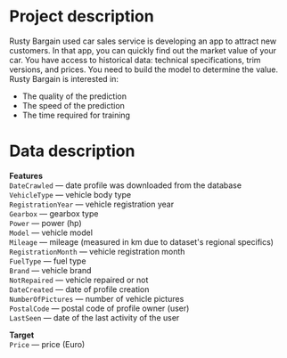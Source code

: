 # Project description
Rusty Bargain used car sales service is developing an app to attract new customers. In that app, you can quickly find out the market value of your car. 
You have access to historical data: technical specifications, trim versions, and prices. You need to build the model to determine the value.
Rusty Bargain is interested in:
- The quality of the prediction
- The speed of the prediction
- The time required for training

# Data description
**Features**  
`DateCrawled` — date profile was downloaded from the database  
`VehicleType` — vehicle body type  
`RegistrationYear` — vehicle registration year  
`Gearbox` — gearbox type  
`Power` — power (hp)  
`Model` — vehicle model  
`Mileage` — mileage (measured in km due to dataset's regional specifics)  
`RegistrationMonth` — vehicle registration month  
`FuelType` — fuel type  
`Brand` — vehicle brand  
`NotRepaired` — vehicle repaired or not  
`DateCreated` — date of profile creation  
`NumberOfPictures` — number of vehicle pictures  
`PostalCode` — postal code of profile owner (user)  
`LastSeen` — date of the last activity of the user  

**Target**  
`Price` — price (Euro)
